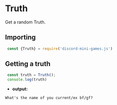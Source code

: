 # Truth
Get a random Truth.

## Importing

```js
 const {Truth} = require('discord-mini-games.js')
```
## Getting a truth

```js
 const truth = Truth();
 console.log(truth)
```
 - **output:**

```
What's the name of you current/ex bf/gf?
```